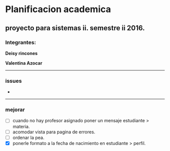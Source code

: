 # Planificacion academica
proyecto para sistemas ii. semestre ii 2016.
------
### Integrantes:

**Deisy rincones**

**Valentina Azocar**

----
### issues
- 

---

### mejorar
- [ ] cuando no hay profesor asignado poner un mensaje estudiante > materia.
- [ ] acomodar vista para pagina de errores.
- [ ] ordenar la pea.
- [x] ponerle formato a la fecha de nacimiento en estudiante > perfil.
